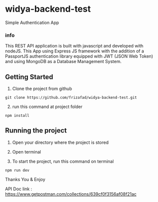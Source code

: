 # widya-backend-test

Simple Authentication App

### info
This REST API application is built with javascript and developed with nodeJS.
This App using Express JS framework with the addition of a PassportJS authentication library equipped with JWT (JSON Web Token) and using MongoDB as a Database Management System.

## Getting Started

1. Clone the project from github
```
git clone https://github.com/frizafad/widya-backend-test.git
```

2. run this command at project folder

```
npm install
```

## Running the project

1. Open your directory where the project is stored

2. Open terminal 

3. To start the project, run this command on terminal

```
npm run dev
```

Thanks You & Enjoy

API Doc link : https://www.getpostman.com/collections/639cf0f3156af08f21ac

